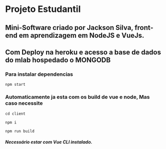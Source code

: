 # Projeto Estudantil

## Mini-Software criado por Jackson Silva, front-end em aprendizagem em NodeJS e VueJs.
## Com Deploy na heroku e acesso a base de dados do mlab hospedado o MONGODB


### Para instalar dependencias
```
npm start
```

### Automaticamente ja esta com os build de vue e node, Mas caso necessite
```
cd client
```
```
npm i
```
```
npm run build
```
##### Necessário estar com Vue CLI instalado.